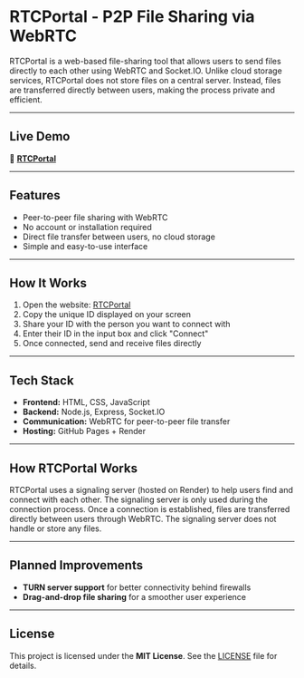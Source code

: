 # RTCPortal - P2P File Sharing via WebRTC  

RTCPortal is a web-based file-sharing tool that allows users to send files directly to each other using WebRTC and Socket.IO. Unlike cloud storage services, RTCPortal does not store files on a central server. Instead, files are transferred directly between users, making the process private and efficient.  

---

## Live Demo  

🔗 **[RTCPortal](https://yourusername.github.io/RTCPortal/)**

---

## Features  
- Peer-to-peer file sharing with WebRTC  
- No account or installation required  
- Direct file transfer between users, no cloud storage  
- Simple and easy-to-use interface  

---

## How It Works  
1. Open the website: [RTCPortal](https://yourusername.github.io/RTCPortal/)  
2. Copy the unique ID displayed on your screen  
3. Share your ID with the person you want to connect with  
4. Enter their ID in the input box and click "Connect"  
5. Once connected, send and receive files directly  

---

## Tech Stack
- **Frontend:** HTML, CSS, JavaScript  
- **Backend:** Node.js, Express, Socket.IO  
- **Communication:** WebRTC for peer-to-peer file transfer
- **Hosting:** GitHub Pages + Render

---

## How RTCPortal Works
RTCPortal uses a signaling server (hosted on Render) to help users find and connect with each other. The signaling server is only used during the connection process. Once a connection is established, files are transferred directly between users through WebRTC. The signaling server does not handle or store any files.  

---

## Planned Improvements  
- **TURN server support** for better connectivity behind firewalls
- **Drag-and-drop file sharing** for a smoother user experience  

---

## License  
This project is licensed under the **MIT License**. See the [LICENSE](LICENSE) file for details.  
